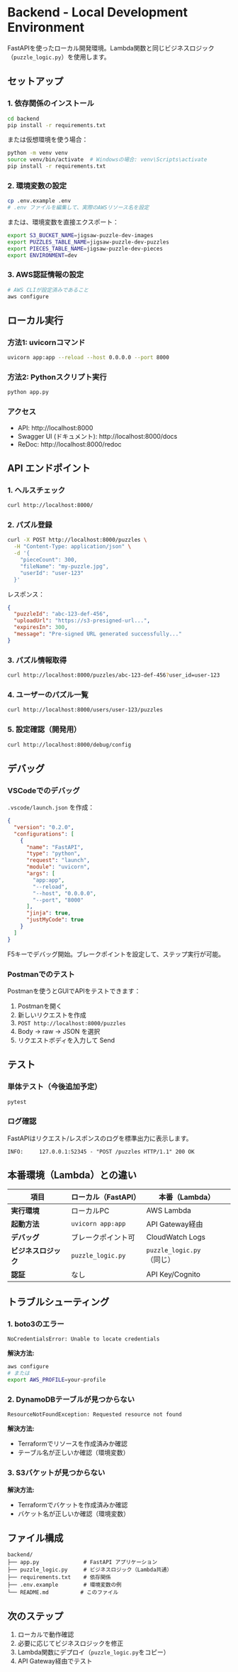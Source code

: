 # Backend - Local Development Environment

FastAPIを使ったローカル開発環境。Lambda関数と同じビジネスロジック（`puzzle_logic.py`）を使用します。

## セットアップ

### 1. 依存関係のインストール

```bash
cd backend
pip install -r requirements.txt
```

または仮想環境を使う場合：

```bash
python -m venv venv
source venv/bin/activate  # Windowsの場合: venv\Scripts\activate
pip install -r requirements.txt
```

### 2. 環境変数の設定

```bash
cp .env.example .env
# .env ファイルを編集して、実際のAWSリソース名を設定
```

または、環境変数を直接エクスポート：

```bash
export S3_BUCKET_NAME=jigsaw-puzzle-dev-images
export PUZZLES_TABLE_NAME=jigsaw-puzzle-dev-puzzles
export PIECES_TABLE_NAME=jigsaw-puzzle-dev-pieces
export ENVIRONMENT=dev
```

### 3. AWS認証情報の設定

```bash
# AWS CLIが設定済みであること
aws configure
```

## ローカル実行

### 方法1: uvicornコマンド

```bash
uvicorn app:app --reload --host 0.0.0.0 --port 8000
```

### 方法2: Pythonスクリプト実行

```bash
python app.py
```

### アクセス

- API: http://localhost:8000
- Swagger UI (ドキュメント): http://localhost:8000/docs
- ReDoc: http://localhost:8000/redoc

## API エンドポイント

### 1. ヘルスチェック

```bash
curl http://localhost:8000/
```

### 2. パズル登録

```bash
curl -X POST http://localhost:8000/puzzles \
  -H "Content-Type: application/json" \
  -d '{
    "pieceCount": 300,
    "fileName": "my-puzzle.jpg",
    "userId": "user-123"
  }'
```

レスポンス：
```json
{
  "puzzleId": "abc-123-def-456",
  "uploadUrl": "https://s3-presigned-url...",
  "expiresIn": 300,
  "message": "Pre-signed URL generated successfully..."
}
```

### 3. パズル情報取得

```bash
curl http://localhost:8000/puzzles/abc-123-def-456?user_id=user-123
```

### 4. ユーザーのパズル一覧

```bash
curl http://localhost:8000/users/user-123/puzzles
```

### 5. 設定確認（開発用）

```bash
curl http://localhost:8000/debug/config
```

## デバッグ

### VSCodeでのデバッグ

`.vscode/launch.json` を作成：

```json
{
  "version": "0.2.0",
  "configurations": [
    {
      "name": "FastAPI",
      "type": "python",
      "request": "launch",
      "module": "uvicorn",
      "args": [
        "app:app",
        "--reload",
        "--host", "0.0.0.0",
        "--port", "8000"
      ],
      "jinja": true,
      "justMyCode": true
    }
  ]
}
```

F5キーでデバッグ開始。ブレークポイントを設定して、ステップ実行が可能。

### Postmanでのテスト

Postmanを使うとGUIでAPIをテストできます：

1. Postmanを開く
2. 新しいリクエストを作成
3. `POST http://localhost:8000/puzzles`
4. Body → raw → JSON を選択
5. リクエストボディを入力して Send

## テスト

### 単体テスト（今後追加予定）

```bash
pytest
```

### ログ確認

FastAPIはリクエスト/レスポンスのログを標準出力に表示します。

```
INFO:     127.0.0.1:52345 - "POST /puzzles HTTP/1.1" 200 OK
```

## 本番環境（Lambda）との違い

| 項目 | ローカル（FastAPI） | 本番（Lambda） |
|------|-------------------|---------------|
| **実行環境** | ローカルPC | AWS Lambda |
| **起動方法** | `uvicorn app:app` | API Gateway経由 |
| **デバッグ** | ブレークポイント可 | CloudWatch Logs |
| **ビジネスロジック** | `puzzle_logic.py` | `puzzle_logic.py`（同じ） |
| **認証** | なし | API Key/Cognito |

## トラブルシューティング

### 1. boto3のエラー

```
NoCredentialsError: Unable to locate credentials
```

**解決方法:**
```bash
aws configure
# または
export AWS_PROFILE=your-profile
```

### 2. DynamoDBテーブルが見つからない

```
ResourceNotFoundException: Requested resource not found
```

**解決方法:**
- Terraformでリソースを作成済みか確認
- テーブル名が正しいか確認（環境変数）

### 3. S3バケットが見つからない

**解決方法:**
- Terraformでバケットを作成済みか確認
- バケット名が正しいか確認（環境変数）

## ファイル構成

```
backend/
├── app.py              # FastAPI アプリケーション
├── puzzle_logic.py     # ビジネスロジック（Lambda共通）
├── requirements.txt    # 依存関係
├── .env.example        # 環境変数の例
└── README.md          # このファイル
```

## 次のステップ

1. ローカルで動作確認
2. 必要に応じてビジネスロジックを修正
3. Lambda関数にデプロイ（`puzzle_logic.py`をコピー）
4. API Gateway経由でテスト
